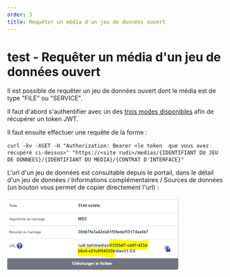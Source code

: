 ```yaml
---
order: 3
title: Requêter un média d'un jeu de données ouvert
---
```


# test - Requêter un média d'un jeu de données ouvert


Il est possible de requêter un jeu de données ouvert dont le média est de type "FILE" ou "SERVICE".

Il faut d'abord s'authentifier avec un des [trois modes disponibles](../_authentification/authentification.md) afin de récupérer un token JWT.

Il faut ensuite effectuer une requête de la forme :

```
curl -kv -XGET -H "Authorization: Bearer <le token  que vous avez récupéré ci-dessus>" "https://<site rudi>/medias/{IDENTIFIANT DU JEU DE DONNEES}/{IDENTIFIANT DU MEDIA}/{CONTRAT D'INTERFACE}"
```

L'url d'un jeu de données est consultable depuis le portail, dans le détail d'un jeu de données / Informations complémentaires / Sources de données (un bouton vous permet de copier directement l'url) : 

![Request API](/assets/images/open-data/request-api.png)

